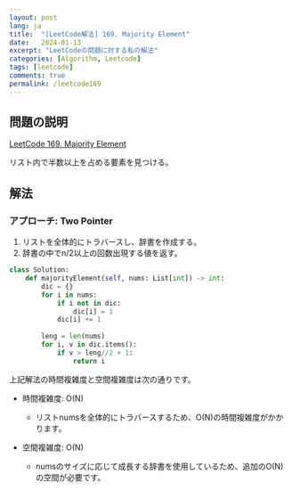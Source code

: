 ```yaml
---
layout: post
lang: ja
title:  "[LeetCode解法] 169. Majority Element"
date:   2024-01-13
excerpt: "LeetCodeの問題に対する私の解法"
categories: [Algorithm, Leetcode]
tags: [leetcode]
comments: true
permalink: /leetcode169
---
```


## 問題の説明
[LeetCode 169. Majority Element](https://leetcode.com/problems/majority-element/description/?envType=study-plan-v2&envId=top-interview-150)

リスト内で半数以上を占める要素を見つける。

## 解法
### アプローチ: Two Pointer
1) リストを全体的にトラバースし、辞書を作成する。
2) 辞書の中でn/2以上の回数出現する値を返す。

```python
class Solution:
    def majorityElement(self, nums: List[int]) -> int:
        dic = {}
        for i in nums:
            if i not in dic:
                dic[i] = 1
            dic[i] += 1
        
        leng = len(nums)
        for i, v in dic.items():
            if v > leng//2 + 1:
                return i
```

上記解法の時間複雑度と空間複雑度は次の通りです。

* 時間複雑度: O(N)
  - リストnumsを全体的にトラバースするため、O(N)の時間複雑度がかかります。

* 空間複雑度: O(N)
  - numsのサイズに応じて成長する辞書を使用しているため、追加のO(N)の空間が必要です。